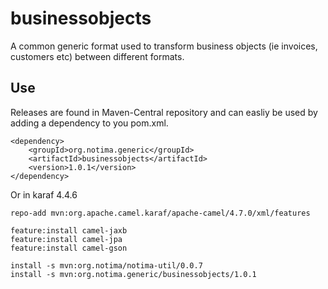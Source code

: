 # businessobjects
A common generic format used to transform business objects (ie invoices, customers etc) between different formats.

## Use

Releases are found in Maven-Central repository and can easliy be used by adding a dependency to you pom.xml.

    <dependency>
        <groupId>org.notima.generic</groupId>
        <artifactId>businessobjects</artifactId>
        <version>1.0.1</version>
    </dependency>

Or in karaf 4.4.6

	repo-add mvn:org.apache.camel.karaf/apache-camel/4.7.0/xml/features

	feature:install camel-jaxb
	feature:install camel-jpa
	feature:install camel-gson

	install -s mvn:org.notima/notima-util/0.0.7
	install -s mvn:org.notima.generic/businessobjects/1.0.1
	
